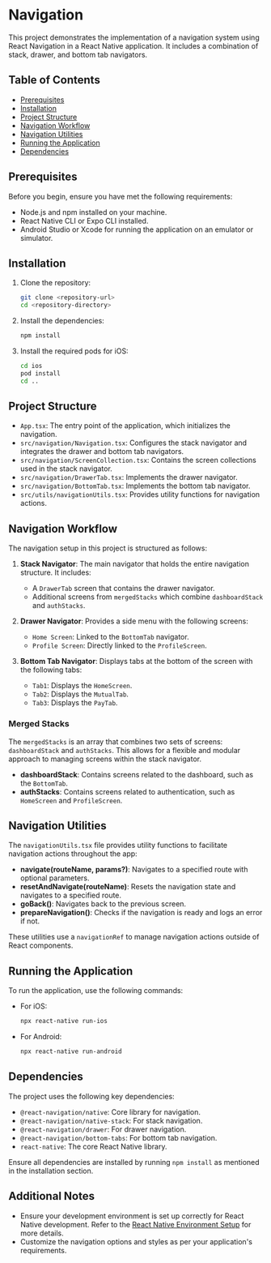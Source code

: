 
# Navigation 

This project demonstrates the implementation of a navigation system using React Navigation in a React Native application. It includes a combination of stack, drawer, and bottom tab navigators.

## Table of Contents

- [Prerequisites](#prerequisites)
- [Installation](#installation)
- [Project Structure](#project-structure)
- [Navigation Workflow](#navigation-workflow)
- [Navigation Utilities](#navigation-utilities)
- [Running the Application](#running-the-application)
- [Dependencies](#dependencies)

## Prerequisites

Before you begin, ensure you have met the following requirements:

- Node.js and npm installed on your machine.
- React Native CLI or Expo CLI installed.
- Android Studio or Xcode for running the application on an emulator or simulator.

## Installation

1. Clone the repository:

   ```bash
   git clone <repository-url>
   cd <repository-directory>
   ```

2. Install the dependencies:

   ```bash
   npm install
   ```

3. Install the required pods for iOS:

   ```bash
   cd ios
   pod install
   cd ..
   ```

## Project Structure

- `App.tsx`: The entry point of the application, which initializes the navigation.
- `src/navigation/Navigation.tsx`: Configures the stack navigator and integrates the drawer and bottom tab navigators.
- `src/navigation/ScreenCollection.tsx`: Contains the screen collections used in the stack navigator.
- `src/navigation/DrawerTab.tsx`: Implements the drawer navigator.
- `src/navigation/BottomTab.tsx`: Implements the bottom tab navigator.
- `src/utils/navigationUtils.tsx`: Provides utility functions for navigation actions.

## Navigation Workflow

The navigation setup in this project is structured as follows:

1. **Stack Navigator**: The main navigator that holds the entire navigation structure. It includes:
   - A `DrawerTab` screen that contains the drawer navigator.
   - Additional screens from `mergedStacks` which combine `dashboardStack` and `authStacks`.

2. **Drawer Navigator**: Provides a side menu with the following screens:
   - `Home Screen`: Linked to the `BottomTab` navigator.
   - `Profile Screen`: Directly linked to the `ProfileScreen`.

3. **Bottom Tab Navigator**: Displays tabs at the bottom of the screen with the following tabs:
   - `Tab1`: Displays the `HomeScreen`.
   - `Tab2`: Displays the `MutualTab`.
   - `Tab3`: Displays the `PayTab`.

### Merged Stacks

The `mergedStacks` is an array that combines two sets of screens: `dashboardStack` and `authStacks`. This allows for a flexible and modular approach to managing screens within the stack navigator.

- **dashboardStack**: Contains screens related to the dashboard, such as the `BottomTab`.
- **authStacks**: Contains screens related to authentication, such as `HomeScreen` and `ProfileScreen`.

## Navigation Utilities

The `navigationUtils.tsx` file provides utility functions to facilitate navigation actions throughout the app:

- **navigate(routeName, params?)**: Navigates to a specified route with optional parameters.
- **resetAndNavigate(routeName)**: Resets the navigation state and navigates to a specified route.
- **goBack()**: Navigates back to the previous screen.
- **prepareNavigation()**: Checks if the navigation is ready and logs an error if not.

These utilities use a `navigationRef` to manage navigation actions outside of React components.

## Running the Application

To run the application, use the following commands:

- For iOS:

  ```bash
  npx react-native run-ios
  ```

- For Android:

  ```bash
  npx react-native run-android
  ```

## Dependencies

The project uses the following key dependencies:

- `@react-navigation/native`: Core library for navigation.
- `@react-navigation/native-stack`: For stack navigation.
- `@react-navigation/drawer`: For drawer navigation.
- `@react-navigation/bottom-tabs`: For bottom tab navigation.
- `react-native`: The core React Native library.

Ensure all dependencies are installed by running `npm install` as mentioned in the installation section.

## Additional Notes

- Ensure your development environment is set up correctly for React Native development. Refer to the [React Native Environment Setup](https://reactnative.dev/docs/environment-setup) for more details.
- Customize the navigation options and styles as per your application's requirements.
